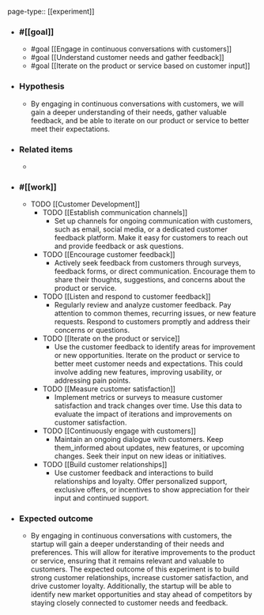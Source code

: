 page-type:: [[experiment]]



  - ### #[[goal]]
    - #goal [[Engage in continuous conversations with customers]]
    - #goal [[Understand customer needs and gather feedback]]
    - #goal [[Iterate on the product or service based on customer input]]
  - ### Hypothesis
    - By engaging in continuous conversations with customers, we will gain a deeper understanding of their needs, gather valuable feedback, and be able to iterate on our product or service to better meet their expectations.
  - ### Related items
    - 
  - ### #[[work]]
    - TODO [[Customer Development]]
      - TODO [[Establish communication channels]]
        - Set up channels for ongoing communication with customers, such as email, social media, or a dedicated customer feedback platform. Make it easy for customers to reach out and provide feedback or ask questions.
      - TODO [[Encourage customer feedback]]
        - Actively seek feedback from customers through surveys, feedback forms, or direct communication. Encourage them to share their thoughts, suggestions, and concerns about the product or service.
      - TODO [[Listen and respond to customer feedback]]
        - Regularly review and analyze customer feedback. Pay attention to common themes, recurring issues, or new feature requests. Respond to customers promptly and address their concerns or questions.
      - TODO [[Iterate on the product or service]]
        - Use the customer feedback to identify areas for improvement or new opportunities. Iterate on the product or service to better meet customer needs and expectations. This could involve adding new features, improving usability, or addressing pain points.
      - TODO [[Measure customer satisfaction]]
        - Implement metrics or surveys to measure customer satisfaction and track changes over time. Use this data to evaluate the impact of iterations and improvements on customer satisfaction.
      - TODO [[Continuously engage with customers]]
        - Maintain an ongoing dialogue with customers. Keep them_informed about updates, new features, or upcoming changes. Seek their input on new ideas or initiatives.
      - TODO [[Build customer relationships]]
        - Use customer feedback and interactions to build relationships and loyalty. Offer personalized support, exclusive offers, or incentives to show appreciation for their input and continued support.
  - ### Expected outcome
    - By engaging in continuous conversations with customers, the startup will gain a deeper understanding of their needs and preferences. This will allow for iterative improvements to the product or service, ensuring that it remains relevant and valuable to customers. The expected outcome of this experiment is to build strong customer relationships, increase customer satisfaction, and drive customer loyalty. Additionally, the startup will be able to identify new market opportunities and stay ahead of competitors by staying closely connected to customer needs and feedback.

